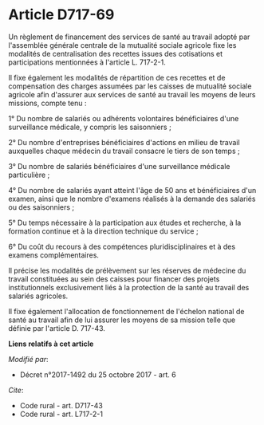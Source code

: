 # Article D717-69

Un règlement de financement des services de santé au travail adopté par l'assemblée générale centrale de la mutualité sociale
agricole fixe les modalités de centralisation des recettes issues des cotisations et participations mentionnées à l'article
L. 717-2-1. 

Il fixe également les modalités de répartition de ces recettes et de compensation des charges assumées par les caisses de
mutualité sociale agricole afin d'assurer aux services de santé au travail les moyens de leurs missions, compte tenu : 

1° Du nombre de salariés ou adhérents volontaires bénéficiaires d'une surveillance médicale, y compris les saisonniers ; 

2° Du nombre d'entreprises bénéficiaires d'actions en milieu de travail auxquelles chaque médecin du travail consacre le
tiers de son temps ; 

3° Du nombre de salariés bénéficiaires d'une surveillance médicale particulière ; 

4° Du nombre de salariés ayant atteint l'âge de 50 ans et bénéficiaires d'un examen, ainsi que le nombre d'examens réalisés à
la demande des salariés ou des saisonniers ; 

5° Du temps nécessaire à la participation aux études et recherche, à la formation continue et à la direction technique du
service ; 

6° Du coût du recours à des compétences pluridisciplinaires et à des examens complémentaires. 

Il précise les modalités de prélèvement sur les réserves de médecine du travail constituées au sein des caisses pour financer
des projets institutionnels exclusivement liés à la protection de la santé au travail des salariés agricoles. 

Il fixe également l'allocation de fonctionnement de l'échelon national de santé au travail afin de lui assurer les moyens de
sa mission telle que définie par l'article D. 717-43.

**Liens relatifs à cet article**

_Modifié par_:

  - Décret n°2017-1492 du 25 octobre 2017 - art. 6

_Cite_:

  - Code rural - art. D717-43
  - Code rural - art. L717-2-1
